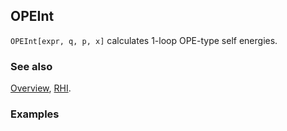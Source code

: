 ## OPEInt

`OPEInt[expr, q, p, x]` calculates 1-loop OPE-type self energies.

### See also

[Overview](Extra/FeynCalc.md), [RHI](RHI.md).

### Examples
